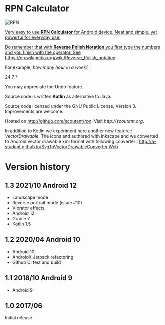 # RPN Calculator

![RPN](http://scoutant.org/rpn_60_60_24_7_pixel_40p.png)

<a href="https://f-droid.org/packages/org.scoutant.rpn" target="_blank">

Very easy to use **RPN Calculator** for Android device. Neat and simple, yet powerful for everyday use. 

Do remember that with __Reverse Polish Notation__ you first type the numbers and you finish with the operator. See https://en.wikipedia.org/wiki/Reverse_Polish_notation.

For example, _how many hour in a week?_ :

24 7 *


You may appreciate the Undo feature.

Source code is written **Kotlin** as alternative to Java.

Source code licensed under the GNU Public License, Version 3. Improvements are welcome.

Hosted on http://github.com/scoutant/rpn. Visit _http://scoutant.org_.

In addition to Kotlin we experiment here another new feature : _VectorDrawable_. The icons and authored with Inkscape and we converted to Android vector drawable xml format with following converter : http://a-student.github.io/SvgToVectorDrawableConverter.Web

# Version history

## 1.3 2021/10 Android 12

- Landscape mode
- Reverse portrait mode (issue #10)  
- Vibrator effects
- Android 12
- Gradle 7
- Kotlin 1.5

## 1.2 2020/04 Android 10 

- Android 10
- AndroidX Jetpack refactoring
- Github CI test and build

## 1.1 2018/10 Android 9

- Android 9

## 1.0 2017/06

Initial release 


